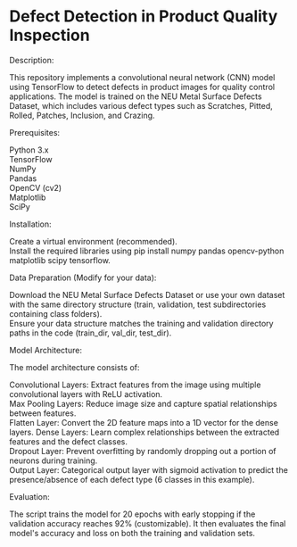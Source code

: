 # Defect Detection in Product Quality Inspection  

Description:  

This repository implements a convolutional neural network (CNN) model using TensorFlow to detect defects in product images for quality control applications. The model is trained on the NEU Metal Surface Defects Dataset, which includes various defect types such as Scratches, Pitted, Rolled, Patches, Inclusion, and Crazing.  

Prerequisites:  

Python 3.x   
TensorFlow  
NumPy   
Pandas  
OpenCV (cv2)  
Matplotlib  
SciPy  

Installation:  

Create a virtual environment (recommended).  
Install the required libraries using pip install numpy pandas opencv-python matplotlib scipy tensorflow.  

Data Preparation (Modify for your data):  

Download the NEU Metal Surface Defects Dataset or use your own dataset with the same directory structure (train, validation, test subdirectories containing class folders).  
Ensure your data structure matches the training and validation directory paths in the code (train_dir, val_dir, test_dir).

Model Architecture:  

The model architecture consists of:  

Convolutional Layers: Extract features from the image using multiple convolutional layers with ReLU activation.  
Max Pooling Layers: Reduce image size and capture spatial relationships between features.  
Flatten Layer: Convert the 2D feature maps into a 1D vector for the dense layers. 
Dense Layers: Learn complex relationships between the extracted features and the defect classes.  
Dropout Layer: Prevent overfitting by randomly dropping out a portion of neurons during training.  
Output Layer: Categorical output layer with sigmoid activation to predict the presence/absence of each defect type (6 classes in this example).  

Evaluation:  
 
The script trains the model for 20 epochs with early stopping if the validation accuracy reaches 92% (customizable). It then evaluates the final model's accuracy and loss on both the training and validation sets.  
